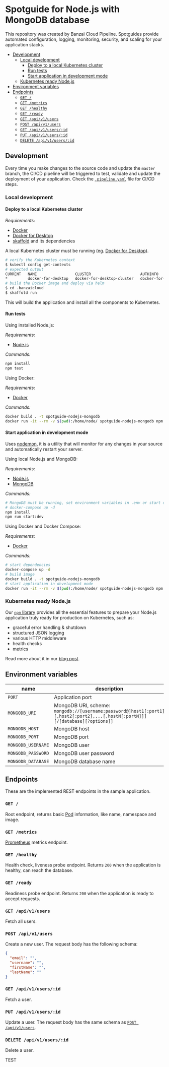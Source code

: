 # Spotguide for Node.js with MongoDB database

This repository was created by Banzai Cloud Pipeline. Spotguides provide automated configuration, logging, monitoring, security, and scaling for your application stacks.

<!-- TOC -->

- [Development](#development)
  - [Local development](#local-development)
    - [Deploy to a local Kubernetes cluster](#deploy-to-a-local-kubernetes-cluster)
    - [Run tests](#run-tests)
    - [Start application in development mode](#start-application-in-development-mode)
  - [Kubernetes ready Node.js](#kubernetes-ready-nodejs)
- [Environment variables](#environment-variables)
- [Endpoints](#endpoints)
  - [`GET /`](#get-)
  - [`GET /metrics`](#get-metrics)
  - [`GET /healthy`](#get-healthy)
  - [`GET /ready`](#get-ready)
  - [`GET /api/v1/users`](#get-apiv1users)
  - [`POST /api/v1/users`](#post-apiv1users)
  - [`GET /api/v1/users/:id`](#get-apiv1usersid)
  - [`PUT /api/v1/users/:id`](#put-apiv1usersid)
  - [`DELETE /api/v1/users/:id`](#delete-apiv1usersid)

<!-- /TOC -->

## Development

Every time you make changes to the source code and update the `master` branch, the CI/CD pipeline will be triggered to test, validate and update the deployment of your application. Check the [`.pipeline.yaml`](.banzaicloud/pipeline.yaml) file for CI/CD steps.

### Local development

#### Deploy to a local Kubernetes cluster

_Requirements:_

- [Docker](https://www.docker.com/)
- [Docker for Desktop](https://www.docker.com/products/docker-desktop)
- [skaffold](https://github.com/GoogleContainerTools/skaffold) and its dependencies

A local Kubernetes cluster must be running (eg. [Docker for Desktop](https://www.docker.com/products/docker-desktop)).

```sh
# verify the Kubernetes context
$ kubectl config get-contexts
# expected output
CURRENT   NAME                 CLUSTER                      AUTHINFO             NAMESPACE
*         docker-for-desktop   docker-for-desktop-cluster   docker-for-desktop
# build the Docker image and deploy via helm
$ cd .banzaicloud
$ skaffold run
```

This will build the application and install all the components to Kubernetes.

#### Run tests

Using installed Node.js:

_Requirements:_

- [Node.js](https://nodejs.org/)

_Commands:_

```sh
npm install
npm test
```

Using Docker:

_Requirements:_

- [Docker](https://www.docker.com/)

_Commands:_

```sh
docker build . -t spotguide-nodejs-mongodb
docker run -it --rm -v $(pwd):/home/node/ spotguide-nodejs-mongodb npm test
```

#### Start application in development mode

Uses [nodemon](https://nodemon.io/), it is a utility that will monitor for any changes in your source and automatically restart your server.

Using local Node.js and MongoDB:

_Requirements:_

- [Node.js](https://nodejs.org/)
- [MongoDB](https://www.mongodb.com/)

_Commands:_

```sh
# MongoDB must be running, set environment variables in .env or start dependencies
# docker-compose up -d
npm install
npm run start:dev
```

Using Docker and Docker Compose:

_Requirements:_

- [Docker](https://www.docker.com/)

_Commands:_

```sh
# start dependencies
docker-compose up -d
# build image
docker build . -t spotguide-nodejs-mongodb
# start application in development mode
docker run -it --rm -v $(pwd):/home/node/ spotguide-nodejs-mongodb npm run start:dev
```

### Kubernetes ready Node.js

Our [`npm` library](https://github.com/banzaicloud/node-service-tools) provides all the essential features to prepare your Node.js application truly ready for production on Kubernetes, such as:

- graceful error handling & shutdown
- structured JSON logging
- various HTTP middleware
- health checks
- metrics

Read more about it in our [blog post](https://banzaicloud.com/blog/nodejs-in-production/).

## Environment variables

| name               | description                                                                                                                   | default     |
| ------------------ | ----------------------------------------------------------------------------------------------------------------------------- | ----------- |
| `PORT`             | Application port                                                                                                              | 3000        |
| `MONGODB_URI`      | MongoDB URI, scheme: `mongodb://[username:password@]host1[:port1][,host2[:port2],...[,hostN[:portN]]][/[database][?options]]` |             |
| `MONGODB_HOST`     | MongoDB host                                                                                                                  | '127.0.0.1' |
| `MONGODB_PORT`     | MongoDB port                                                                                                                  | 27017       |
| `MONGODB_USERNAME` | MongoDB user                                                                                                                  |             |
| `MONGODB_PASSWORD` | MongoDB user password                                                                                                         |             |
| `MONGODB_DATABASE` | MongoDB database name                                                                                                         |             |

## Endpoints

These are the implemented REST endpoints in the sample application.

### `GET /`

Root endpoint, returns basic [Pod](https://kubernetes.io/docs/concepts/workloads/pods/pod/) information, like name, namespace and image.

### `GET /metrics`

[Prometheus](https://prometheus.io) metrics endpoint.

### `GET /healthy`

Health check, liveness probe endpoint. Returns `200` when the application is healthy, can reach the database.

### `GET /ready`

Readiness probe endpoint. Returns `200` when the application is ready to accept requests.

### `GET /api/v1/users`

Fetch all users.

### `POST /api/v1/users`

Create a new user. The request body has the following schema:

```json
{
  "email": "",
  "username": "",
  "firstName": "",
  "lastName": ""
}
```

### `GET /api/v1/users/:id`

Fetch a user.

### `PUT /api/v1/users/:id`

Update a user. The request body has the same schema as [`POST /api/v1/users`](#post-apiv1users).

### `DELETE /api/v1/users/:id`

Delete a user.


TEST
